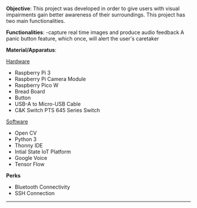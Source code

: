 
**Objective**: This project was developed in order to give users with visual impairments gain better awareness of their surroundings. This project has two main functionalities. 

**Functionalities**: 
  -capture real time images and produce audio feedback
                 A panic button feature, which once, will alert the user's caretaker

**Material/Apparatus**:

<ins>Hardware</ins>
  - Raspberry Pi 3
  - Raspberry Pi Camera Module
  - Raspberry Pico W
  - Bread Board
  - Button
  - USB-A to Micro-USB Cable
  - C&K Switch PTS 645 Series Switch
    
<ins>Software</ins>

- Open CV
- Python 3
- Thonny IDE
- Intial State IoT Platform
- Google Voice
- Tensor Flow

**Perks**
- Bluetooth Connectivity
- SSH Connection

------------------------------------------------------------------------------
